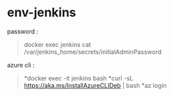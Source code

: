 # env-jenkins

password :
>docker exec jenkins cat /var/jenkins_home/secrets/initialAdminPassword

azure cli :
>*docker exec -it jenkins bash
>*curl -sL https://aka.ms/InstallAzureCLIDeb | bash
>*az login
